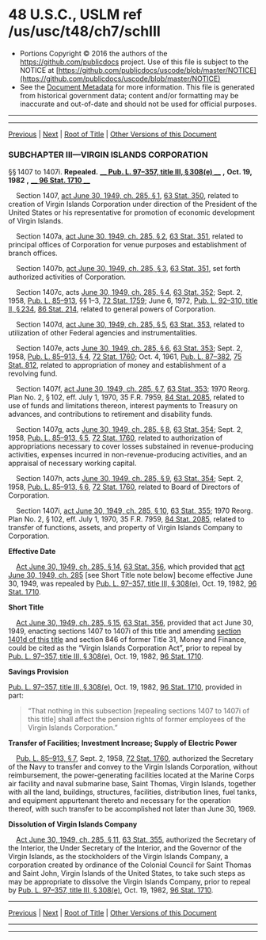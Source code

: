 ---
---

# 48 U.S.C., USLM ref /us/usc/t48/ch7/schIII

* Portions Copyright © 2016 the authors of the https://github.com/publicdocs project.
  Use of this file is subject to the NOTICE at [https://github.com/publicdocs/uscode/blob/master/NOTICE](https://github.com/publicdocs/uscode/blob/master/NOTICE)
* See the [Document Metadata](././../../../../..//README.md) for more information.
  This file is generated from historical government data; content and/or formatting may be inaccurate and out-of-date and should not be used for official purposes.

----------
----------

[Previous](./../../../../..//us/usc/t48/ch7/schII/m__us_usc_t48_s1406m.md) | [Next](./../../../../..//us/usc/t48/ch7/schIV/m__us_usc_t48_ch7_schIV.md) | [Root of Title](./../../../../../) | [Other Versions of this Document](https://publicdocs.github.io/go/links?ns=uslm&ref=%2Fus%2Fusc%2Ft48%2Fch7%2FschIII)

### SUBCHAPTER III—VIRGIN ISLANDS CORPORATION

§§ 1407 to 1407i. __Repealed.__  __[__  __Pub. L. 97–357, title III, § 308(e)__  __][/us/pl/97/357/s308/e]__  __,__  __Oct. 19, 1982__  __,__  __[__  __96 Stat. 1710__  __][/us/stat/96/1710]__ 

    Section 1407, [act June 30, 1949, ch. 285, § 1][/us/act/1949-06-30/ch285/s1], [63 Stat. 350][/us/stat/63/350], related to creation of Virgin Islands Corporation under direction of the President of the United States or his representative for promotion of economic development of Virgin Islands.

    Section 1407a, [act June 30, 1949, ch. 285, § 2][/us/act/1949-06-30/ch285/s2], [63 Stat. 351][/us/stat/63/351], related to principal offices of Corporation for venue purposes and establishment of branch offices.

    Section 1407b, [act June 30, 1949, ch. 285, § 3][/us/act/1949-06-30/ch285/s3], [63 Stat. 351][/us/stat/63/351], set forth authorized activities of Corporation.

    Section 1407c, acts [June 30, 1949, ch. 285, § 4][/us/act/1949-06-30/ch285/s4], [63 Stat. 352][/us/stat/63/352]; Sept. 2, 1958, [Pub. L. 85–913][/us/pl/85/913], §§ 1–3, [72 Stat. 1759][/us/stat/72/1759]; June 6, 1972, [Pub. L. 92–310, title II, § 234][/us/pl/92/310/s234], [86 Stat. 214][/us/stat/86/214], related to general powers of Corporation.

    Section 1407d, [act June 30, 1949, ch. 285, § 5][/us/act/1949-06-30/ch285/s5], [63 Stat. 353][/us/stat/63/353], related to utilization of other Federal agencies and instrumentalities.

    Section 1407e, acts [June 30, 1949, ch. 285, § 6][/us/act/1949-06-30/ch285/s6], [63 Stat. 353][/us/stat/63/353]; Sept. 2, 1958, [Pub. L. 85–913, § 4][/us/pl/85/913/s4], [72 Stat. 1760][/us/stat/72/1760]; Oct. 4, 1961, [Pub. L. 87–382][/us/pl/87/382], [75 Stat. 812][/us/stat/75/812], related to appropriation of money and establishment of a revolving fund.

    Section 1407f, [act June 30, 1949, ch. 285, § 7][/us/act/1949-06-30/ch285/s7], [63 Stat. 353][/us/stat/63/353]; 1970 Reorg. Plan No. 2, § 102, eff. July 1, 1970, 35 F.R. 7959, [84 Stat. 2085][/us/stat/84/2085], related to use of funds and limitations thereon, interest payments to Treasury on advances, and contributions to retirement and disability funds.

    Section 1407g, acts [June 30, 1949, ch. 285, § 8][/us/act/1949-06-30/ch285/s8], [63 Stat. 354][/us/stat/63/354]; Sept. 2, 1958, [Pub. L. 85–913, § 5][/us/pl/85/913/s5], [72 Stat. 1760][/us/stat/72/1760], related to authorization of appropriations necessary to cover losses substained in revenue-producing activities, expenses incurred in non-revenue-producing activities, and an appraisal of necessary working capital.

    Section 1407h, acts [June 30, 1949, ch. 285, § 9][/us/act/1949-06-30/ch285/s9], [63 Stat. 354][/us/stat/63/354]; Sept. 2, 1958, [Pub. L. 85–913, § 6][/us/pl/85/913/s6], [72 Stat. 1760][/us/stat/72/1760], related to Board of Directors of Corporation.

    Section 1407i, [act June 30, 1949, ch. 285, § 10][/us/act/1949-06-30/ch285/s10], [63 Stat. 355][/us/stat/63/355]; 1970 Reorg. Plan No. 2, § 102, eff. July 1, 1970, 35 F.R. 7959, [84 Stat. 2085][/us/stat/84/2085], related to transfer of functions, assets, and property of Virgin Islands Company to Corporation.

 __Effective Date__ 

    [Act June 30, 1949, ch. 285, § 14][/us/act/1949-06-30/ch285/s14], [63 Stat. 356][/us/stat/63/356], which provided that [act June 30, 1949, ch. 285][/us/act/1949-06-30/ch285] \[see Short Title note below\] become effective June 30, 1949, was repealed by [Pub. L. 97–357, title III, § 308(e)][/us/pl/97/357/s308/e], Oct. 19, 1982, [96 Stat. 1710][/us/stat/96/1710].

 __Short Title__ 

    [Act June 30, 1949, ch. 285, § 15][/us/act/1949-06-30/ch285/s15], [63 Stat. 356][/us/stat/63/356], provided that act June 30, 1949, enacting sections 1407 to 1407i of this title and amending [section 1401d of this title][/us/usc/t48/s1401d] and section 846 of former Title 31, Money and Finance, could be cited as the “Virgin Islands Corporation Act”, prior to repeal by [Pub. L. 97–357, title III, § 308(e)][/us/pl/97/357/s308/e], Oct. 19, 1982, [96 Stat. 1710][/us/stat/96/1710].

 __Savings Provision__ 

[Pub. L. 97–357, title III, § 308(e)][/us/pl/97/357/s308/e], Oct. 19, 1982, [96 Stat. 1710][/us/stat/96/1710], provided in part: 

> “That nothing in this subsection \[repealing sections 1407 to 1407i of this title\] shall affect the pension rights of former employees of the Virgin Islands Corporation.”

 __Transfer of Facilities; Investment Increase; Supply of Electric Power__ 

    [Pub. L. 85–913, § 7][/us/pl/85/913/s7], Sept. 2, 1958, [72 Stat. 1760][/us/stat/72/1760], authorized the Secretary of the Navy to transfer and convey to the Virgin Islands Corporation, without reimbursement, the power-generating facilities located at the Marine Corps air facility and naval submarine base, Saint Thomas, Virgin Islands, together with all the land, buildings, structures, facilities, distribution lines, fuel tanks, and equipment appurtenant thereto and necessary for the operation thereof, with such transfer to be accomplished not later than June 30, 1969.

 __Dissolution of Virgin Islands Company__ 

    [Act June 30, 1949, ch. 285, § 11][/us/act/1949-06-30/ch285/s11], [63 Stat. 355][/us/stat/63/355], authorized the Secretary of the Interior, the Under Secretary of the Interior, and the Governor of the Virgin Islands, as the stockholders of the Virgin Islands Company, a corporation created by ordinance of the Colonial Council for Saint Thomas and Saint John, Virgin Islands of the United States, to take such steps as may be appropriate to dissolve the Virgin Islands Company, prior to repeal by [Pub. L. 97–357, title III, § 308(e)][/us/pl/97/357/s308/e], Oct. 19, 1982, [96 Stat. 1710][/us/stat/96/1710].

----------

[Previous](./../../../../..//us/usc/t48/ch7/schII/m__us_usc_t48_s1406m.md) | [Next](./../../../../..//us/usc/t48/ch7/schIV/m__us_usc_t48_ch7_schIV.md) | [Root of Title](./../../../../../) | [Other Versions of this Document](https://publicdocs.github.io/go/links?ns=uslm&ref=%2Fus%2Fusc%2Ft48%2Fch7%2FschIII)

----------
----------

[/us/pl/97/357/s308/e]: https://publicdocs.github.io/go/links?ns=uslm&ref=%2Fus%2Fpl%2F97%2F357%2Fs308%2Fe
[/us/stat/96/1710]: https://publicdocs.github.io/go/links?ns=uslm&ref=%2Fus%2Fstat%2F96%2F1710
[/us/act/1949-06-30/ch285/s1]: https://publicdocs.github.io/go/links?ns=uslm&ref=%2Fus%2Fact%2F1949-06-30%2Fch285%2Fs1
[/us/stat/63/350]: https://publicdocs.github.io/go/links?ns=uslm&ref=%2Fus%2Fstat%2F63%2F350
[/us/act/1949-06-30/ch285/s2]: https://publicdocs.github.io/go/links?ns=uslm&ref=%2Fus%2Fact%2F1949-06-30%2Fch285%2Fs2
[/us/stat/63/351]: https://publicdocs.github.io/go/links?ns=uslm&ref=%2Fus%2Fstat%2F63%2F351
[/us/act/1949-06-30/ch285/s3]: https://publicdocs.github.io/go/links?ns=uslm&ref=%2Fus%2Fact%2F1949-06-30%2Fch285%2Fs3
[/us/stat/63/351]: https://publicdocs.github.io/go/links?ns=uslm&ref=%2Fus%2Fstat%2F63%2F351
[/us/act/1949-06-30/ch285/s4]: https://publicdocs.github.io/go/links?ns=uslm&ref=%2Fus%2Fact%2F1949-06-30%2Fch285%2Fs4
[/us/stat/63/352]: https://publicdocs.github.io/go/links?ns=uslm&ref=%2Fus%2Fstat%2F63%2F352
[/us/pl/85/913]: https://publicdocs.github.io/go/links?ns=uslm&ref=%2Fus%2Fpl%2F85%2F913
[/us/stat/72/1759]: https://publicdocs.github.io/go/links?ns=uslm&ref=%2Fus%2Fstat%2F72%2F1759
[/us/pl/92/310/s234]: https://publicdocs.github.io/go/links?ns=uslm&ref=%2Fus%2Fpl%2F92%2F310%2Fs234
[/us/stat/86/214]: https://publicdocs.github.io/go/links?ns=uslm&ref=%2Fus%2Fstat%2F86%2F214
[/us/act/1949-06-30/ch285/s5]: https://publicdocs.github.io/go/links?ns=uslm&ref=%2Fus%2Fact%2F1949-06-30%2Fch285%2Fs5
[/us/stat/63/353]: https://publicdocs.github.io/go/links?ns=uslm&ref=%2Fus%2Fstat%2F63%2F353
[/us/act/1949-06-30/ch285/s6]: https://publicdocs.github.io/go/links?ns=uslm&ref=%2Fus%2Fact%2F1949-06-30%2Fch285%2Fs6
[/us/stat/63/353]: https://publicdocs.github.io/go/links?ns=uslm&ref=%2Fus%2Fstat%2F63%2F353
[/us/pl/85/913/s4]: https://publicdocs.github.io/go/links?ns=uslm&ref=%2Fus%2Fpl%2F85%2F913%2Fs4
[/us/stat/72/1760]: https://publicdocs.github.io/go/links?ns=uslm&ref=%2Fus%2Fstat%2F72%2F1760
[/us/pl/87/382]: https://publicdocs.github.io/go/links?ns=uslm&ref=%2Fus%2Fpl%2F87%2F382
[/us/stat/75/812]: https://publicdocs.github.io/go/links?ns=uslm&ref=%2Fus%2Fstat%2F75%2F812
[/us/act/1949-06-30/ch285/s7]: https://publicdocs.github.io/go/links?ns=uslm&ref=%2Fus%2Fact%2F1949-06-30%2Fch285%2Fs7
[/us/stat/63/353]: https://publicdocs.github.io/go/links?ns=uslm&ref=%2Fus%2Fstat%2F63%2F353
[/us/stat/84/2085]: https://publicdocs.github.io/go/links?ns=uslm&ref=%2Fus%2Fstat%2F84%2F2085
[/us/act/1949-06-30/ch285/s8]: https://publicdocs.github.io/go/links?ns=uslm&ref=%2Fus%2Fact%2F1949-06-30%2Fch285%2Fs8
[/us/stat/63/354]: https://publicdocs.github.io/go/links?ns=uslm&ref=%2Fus%2Fstat%2F63%2F354
[/us/pl/85/913/s5]: https://publicdocs.github.io/go/links?ns=uslm&ref=%2Fus%2Fpl%2F85%2F913%2Fs5
[/us/stat/72/1760]: https://publicdocs.github.io/go/links?ns=uslm&ref=%2Fus%2Fstat%2F72%2F1760
[/us/act/1949-06-30/ch285/s9]: https://publicdocs.github.io/go/links?ns=uslm&ref=%2Fus%2Fact%2F1949-06-30%2Fch285%2Fs9
[/us/stat/63/354]: https://publicdocs.github.io/go/links?ns=uslm&ref=%2Fus%2Fstat%2F63%2F354
[/us/pl/85/913/s6]: https://publicdocs.github.io/go/links?ns=uslm&ref=%2Fus%2Fpl%2F85%2F913%2Fs6
[/us/stat/72/1760]: https://publicdocs.github.io/go/links?ns=uslm&ref=%2Fus%2Fstat%2F72%2F1760
[/us/act/1949-06-30/ch285/s10]: https://publicdocs.github.io/go/links?ns=uslm&ref=%2Fus%2Fact%2F1949-06-30%2Fch285%2Fs10
[/us/stat/63/355]: https://publicdocs.github.io/go/links?ns=uslm&ref=%2Fus%2Fstat%2F63%2F355
[/us/stat/84/2085]: https://publicdocs.github.io/go/links?ns=uslm&ref=%2Fus%2Fstat%2F84%2F2085
[/us/act/1949-06-30/ch285/s14]: https://publicdocs.github.io/go/links?ns=uslm&ref=%2Fus%2Fact%2F1949-06-30%2Fch285%2Fs14
[/us/stat/63/356]: https://publicdocs.github.io/go/links?ns=uslm&ref=%2Fus%2Fstat%2F63%2F356
[/us/act/1949-06-30/ch285]: https://publicdocs.github.io/go/links?ns=uslm&ref=%2Fus%2Fact%2F1949-06-30%2Fch285
[/us/pl/97/357/s308/e]: https://publicdocs.github.io/go/links?ns=uslm&ref=%2Fus%2Fpl%2F97%2F357%2Fs308%2Fe
[/us/stat/96/1710]: https://publicdocs.github.io/go/links?ns=uslm&ref=%2Fus%2Fstat%2F96%2F1710
[/us/act/1949-06-30/ch285/s15]: https://publicdocs.github.io/go/links?ns=uslm&ref=%2Fus%2Fact%2F1949-06-30%2Fch285%2Fs15
[/us/stat/63/356]: https://publicdocs.github.io/go/links?ns=uslm&ref=%2Fus%2Fstat%2F63%2F356
[/us/usc/t48/s1401d]: https://publicdocs.github.io/go/links?ns=uslm&ref=%2Fus%2Fusc%2Ft48%2Fs1401d
[/us/pl/97/357/s308/e]: https://publicdocs.github.io/go/links?ns=uslm&ref=%2Fus%2Fpl%2F97%2F357%2Fs308%2Fe
[/us/stat/96/1710]: https://publicdocs.github.io/go/links?ns=uslm&ref=%2Fus%2Fstat%2F96%2F1710
[/us/pl/97/357/s308/e]: https://publicdocs.github.io/go/links?ns=uslm&ref=%2Fus%2Fpl%2F97%2F357%2Fs308%2Fe
[/us/stat/96/1710]: https://publicdocs.github.io/go/links?ns=uslm&ref=%2Fus%2Fstat%2F96%2F1710
[/us/pl/85/913/s7]: https://publicdocs.github.io/go/links?ns=uslm&ref=%2Fus%2Fpl%2F85%2F913%2Fs7
[/us/stat/72/1760]: https://publicdocs.github.io/go/links?ns=uslm&ref=%2Fus%2Fstat%2F72%2F1760
[/us/act/1949-06-30/ch285/s11]: https://publicdocs.github.io/go/links?ns=uslm&ref=%2Fus%2Fact%2F1949-06-30%2Fch285%2Fs11
[/us/stat/63/355]: https://publicdocs.github.io/go/links?ns=uslm&ref=%2Fus%2Fstat%2F63%2F355
[/us/pl/97/357/s308/e]: https://publicdocs.github.io/go/links?ns=uslm&ref=%2Fus%2Fpl%2F97%2F357%2Fs308%2Fe
[/us/stat/96/1710]: https://publicdocs.github.io/go/links?ns=uslm&ref=%2Fus%2Fstat%2F96%2F1710


